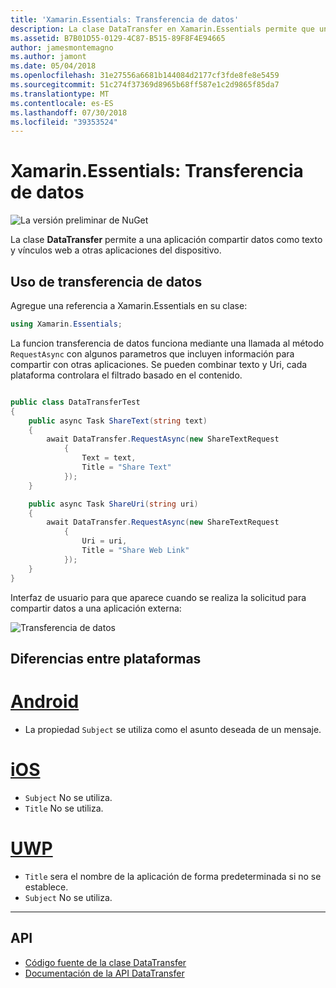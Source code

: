 ```yaml
---
title: 'Xamarin.Essentials: Transferencia de datos'
description: La clase DataTransfer en Xamarin.Essentials permite que una aplicación compartir datos como texto y web vínculos a otras aplicaciones en el dispositivo.
ms.assetid: B7B01D55-0129-4C87-B515-89F8F4E94665
author: jamesmontemagno
ms.author: jamont
ms.date: 05/04/2018
ms.openlocfilehash: 31e27556a6681b144084d2177cf3fde8fe8e5459
ms.sourcegitcommit: 51c274f37369d8965b68ff587e1c2d9865f85da7
ms.translationtype: MT
ms.contentlocale: es-ES
ms.lasthandoff: 07/30/2018
ms.locfileid: "39353524"
---
```

# <a name="xamarinessentials-data-transfer"></a>Xamarin.Essentials: Transferencia de datos

![La versión preliminar de NuGet](~/media/shared/pre-release.png)

La clase **DataTransfer** permite a una aplicación compartir datos como texto y vínculos web a otras aplicaciones del dispositivo.

## <a name="using-data-transfer"></a>Uso de transferencia de datos

Agregue una referencia a Xamarin.Essentials en su clase:

```csharp
using Xamarin.Essentials;
```

La funcion transferencia de datos funciona mediante una llamada al método `RequestAsync` con algunos parametros que incluyen información para compartir con otras aplicaciones. Se pueden combinar texto y Uri, cada plataforma controlara el filtrado basado en el contenido.

```csharp

public class DataTransferTest
{
    public async Task ShareText(string text)
    {
        await DataTransfer.RequestAsync(new ShareTextRequest
            {
                Text = text,
                Title = "Share Text"
            });
    }

    public async Task ShareUri(string uri)
    {
        await DataTransfer.RequestAsync(new ShareTextRequest
            {
                Uri = uri,
                Title = "Share Web Link"
            });
    }
}
```

Interfaz de usuario para que aparece cuando se realiza la solicitud para compartir datos a una aplicación externa:

![Transferencia de datos](data-transfer-images/data-transfer.png)

## <a name="platform-differences"></a>Diferencias entre plataformas

# <a name="androidtabandroid"></a>[Android](#tab/android)

* La propiedad `Subject` se utiliza como el asunto deseada de un mensaje.

# <a name="iostabios"></a>[iOS](#tab/ios)

* `Subject` No se utiliza.
* `Title` No se utiliza.

# <a name="uwptabuwp"></a>[UWP](#tab/uwp)

* `Title` sera el nombre de la aplicación de forma predeterminada si no se establece.
* `Subject` No se utiliza.

-----

## <a name="api"></a>API

- [Código fuente de la clase DataTransfer](https://github.com/xamarin/Essentials/tree/master/Xamarin.Essentials/DataTransfer)
- [Documentación de la API DataTransfer](xref:Xamarin.Essentials.DataTransfer)
